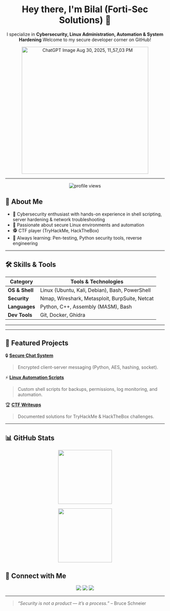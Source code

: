 <!-- Profile Banner -->
<!--<p align="center">
  <img width="400" height="400" alt="ChatGPT Image Aug 31, 2025, 12_16_27 AM" src="https://github.com/user-attachments/assets/2d3eeec0-424e-4c8e-bea2-02780528b041" />
</p>-->


<h1 align="center">Hey there, I'm Bilal (Forti-Sec Solutions) 👋</h1>
<p align="center">
  I specialize in <b>Cybersecurity, Linux Administration, Automation & System Hardening</b>  
  Welcome to my secure developer corner on GitHub!
</p>

<p align="center">
  <img width="400" height="400" alt="ChatGPT Image Aug 30, 2025, 11_57_03 PM" src="https://github.com/user-attachments/assets/ceb02bcb-4705-4e6a-b1a3-b2b39a0aa5de" />

</p>

---
<p align="center">
  <img src="https://komarev.com/ghpvc/?username=bilalali6&label=Visitors&color=blue&style=flat-square" alt="profile views"/>
</p>

## 🚀 About Me  
- 🔐 Cybersecurity enthusiast with hands-on experience in shell scripting, server hardening & network troubleshooting  
- 🐧 Passionate about secure Linux environments and automation  
- 🕵️ CTF player (TryHackMe, HackTheBox)  
- 📖 Always learning: Pen-testing, Python security tools, reverse engineering  

---

## 🛠 Skills & Tools  

| Category        | Tools & Technologies                                 |
|-----------------|------------------------------------------------------|
| **OS & Shell**  | Linux (Ubuntu, Kali, Debian), Bash, PowerShell       |
| **Security**    | Nmap, Wireshark, Metasploit, BurpSuite, Netcat       |
| **Languages**   | Python, C++, Assembly (MASM), Bash                   |
| **Dev Tools**   | Git, Docker, Ghidra                                  |

---


---

## 📂 Featured Projects  

🔒 **[Secure Chat System](https://github.com/bilalali6/secure-chat-system)**  
> Encrypted client-server messaging (Python, AES, hashing, socket).  

⚡ **[Linux Automation Scripts](https://github.com/bilalali6/linux-automation)**  
> Custom shell scripts for backups, permissions, log monitoring, and automation.  

🏆 **[CTF Writeups](https://github.com/bilalali6/ctf-writeups)**  
> Documented solutions for TryHackMe & HackTheBox challenges.  

---
## 📊 GitHub Stats  

<p align="center">
  <img src="https://github-readme-stats.vercel.app/api?username=bilalali6&show_icons=true&theme=tokyonight" height="170"/>
</p>

<p align="center">
  <img src="https://github-readme-streak-stats.herokuapp.com/?user=bilalali6&theme=tokyonight" height="170"/>
</p>


## 🤝 Connect with Me  

<p align="center">
  <a href="https://www.fiverr.com/forti_sec"><img src="https://img.shields.io/badge/Fiverr-1DBF73?style=for-the-badge&logo=fiverr&logoColor=white"></a>
  <a href="YOUR_UPWORK_LINK"><img src="https://img.shields.io/badge/Upwork-6fda44?style=for-the-badge&logo=upwork&logoColor=white"></a>
  <a href="https://www.linkedin.com/in/muhammad-bilal-ali-saif-a160a6284/"><img src="https://img.shields.io/badge/LinkedIn-0077B5?style=for-the-badge&logo=linkedin&logoColor=white"></a>
</p>

---

> *“Security is not a product — it’s a process.”* – Bruce Schneier
